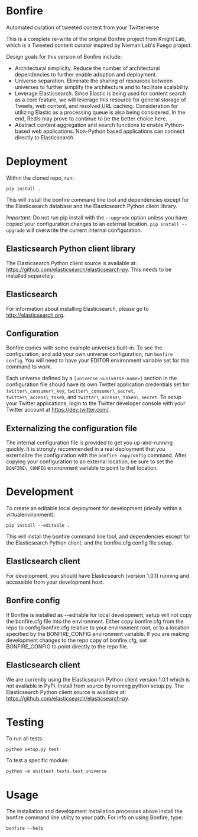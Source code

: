 # Bonfire

Automated curation of tweeted content from your Twitterverse


This is a complete re-write of the original Bonfire project from Knight Lab, which is a Tweeted content curator inspired by Nieman Lab's Fuego project.

Design goals for this version of Bonfire include:

 * Architectural simplicity. Reduce the number of architectural dependencies to further enable adoption and deployment.
 * Universe separation. Eliminate the sharing of resources between universes to further simplify the architecture and to facilitate scalability.
 * Leverage Elasticsearch. Since Elastic is being used for content search as a core feature, we will leverage this resource for general storage of Tweets, web content, and resolved URL caching. Consideration for utilizing Elastic as a processing queue is also being considered. In the end, Redis may prove to continue to be the better choice here.
 * Abstract content aggregation and search functions to enable Python-based web applications. Non-Python based applications can connect directly to Elasticsearch.

# Deployment

Within the cloned repo, run:

```
pip install .
```

This will install the bonfire command line tool and dependencies except for the Elasticsearch database and the Elasticsearch Python client library.

*Important:* Do not run pip install with the `--upgrade` option unless you have copied your configuration changes to an external location. `pip install --upgrade` will overwrite the current internal configuration.

## Elasticsearch Python client library

The Elasticsearch Python client source is available at: https://github.com/elasticsearch/elasticsearch-py. This needs to be installed separately.

## Elasticsearch

For information about installing Elasticsearch, please go to http://elasticsearch.org.

## Configuration

Bonfire comes with some example universes built-in. To see the configuration, and add your own universe configuration, run `bonfire config`. You will need to have your EDITOR environment variable set for this command to work.

Each universe defined by a `[universe:<universe-name>]` section in the configuration file should have its own Twitter application credentials set for `twitter\_consumer\_key`, `twitter\_consumer\_secret`, `twitter\_access\_token`, and `twitter\_access\_token\_secret`. To setup your Twitter applications, login to the Twitter developer console with your Twitter account at https://dev.twitter.com/.

## Externalizing the configuration file

The internal configuration file is provided to get you up-and-running quickly. It is strongly recommended in a real deployment that you externalize the configuration with the `bonfire copyconfig` command. After copying your configuration to an external location, be sure to set the `BONFIRE\_CONFIG` environment variable to point to that location.

# Development

To create an editable local deployment for development (ideally within
a virtualenvironment):

```
pip install --editable .
```

This will install the bonfire command line tool, and dependencies except for the Elasticsearch Python client, and the bonfire.cfg config file setup.

## Elasticsearch client

For development, you should have Elasticsearch (version 1.0.1) running and accessible from your development host.

## Bonfire config

If Bonfire is installed as --editable for local development, setup will not copy the bonfire.cfg file into the environment. Either copy bonfire.cfg from the repo to config/bonfire.cfg relative to your environment root, or to a location specified by the BONFIRE_CONFIG environment variable. If you are making development changes to the repo copy of bonfire.cfg, set BONFIRE_CONFIG to point directly to the repo file.


## Elasticsearch client

We are currently using the Elasticsearch Python client version 1.0.1 which is not available in PyPi. Install from source by running python setup.py. The Elasticsearch Python client source is available at: https://github.com/elasticsearch/elasticsearch-py. 

# Testing

To run all tests:

    python setup.py test

To test a specific module:

    python -m unittest tests.test_universe

# Usage

The installation and development installation processes above install the bonfire command line utility to your path. For info on using Bonfire, type:

```
bonfire --help
```
